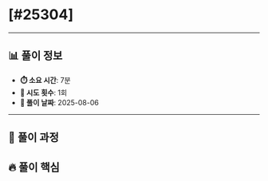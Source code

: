 # [#25304]

---

## 📊 풀이 정보

- **⏱️ 소요 시간**: 7분
- **🔄 시도 횟수**: 1회
- **📅 풀이 날짜**: 2025-08-06

---

## 💭 풀이 과정

> 

## 🔥 풀이 핵심

> 
